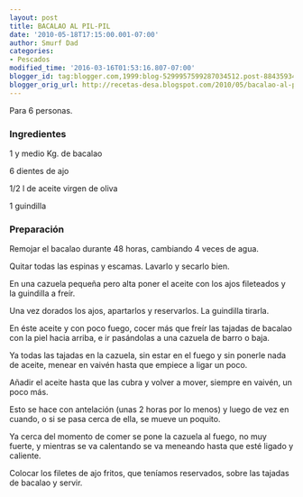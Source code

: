 ```yaml
---
layout: post
title: BACALAO AL PIL-PIL
date: '2010-05-18T17:15:00.001-07:00'
author: Smurf Dad
categories:
- Pescados
modified_time: '2016-03-16T01:53:16.807-07:00'
blogger_id: tag:blogger.com,1999:blog-5299957599287034512.post-8843593450405614066
blogger_orig_url: http://recetas-desa.blogspot.com/2010/05/bacalao-al-pil-pil.html
---
```


Para 6 personas.

<h3>Ingredientes</h3>

1 y medio Kg. de bacalao

6 dientes de ajo

1/2 l de aceite virgen de oliva

1 guindilla

<h3>Preparaci&oacute;n</h3>

Remojar el bacalao durante 48 horas, cambiando 4 veces de agua.

Quitar todas las espinas y escamas. Lavarlo y secarlo bien.

En una cazuela peque&ntilde;a pero alta poner el aceite con los ajos fileteados y la guindilla a fre&iacute;r.

Una vez dorados los ajos, apartarlos y reservarlos. La guindilla tirarla.

En &eacute;ste aceite y con poco fuego, cocer m&aacute;s que fre&iacute;r las tajadas de bacalao con la piel hacia arriba, e ir pas&aacute;ndolas a una cazuela de barro o baja.

Ya todas las tajadas en la cazuela, sin estar en el fuego y sin ponerle nada de aceite, menear en vaiv&eacute;n hasta que empiece a ligar un poco.

A&ntilde;adir el aceite hasta que las cubra y volver a mover, siempre en vaiv&eacute;n, un poco m&aacute;s.

Esto se hace con antelaci&oacute;n (unas 2 horas por lo menos) y luego de vez en cuando, o si se pasa cerca de ella, se mueve un poquito.

Ya cerca del momento de comer se pone la cazuela al fuego, no muy fuerte, y mientras se va calentando se va meneando hasta que est&eacute; ligado y caliente.

Colocar los filetes de ajo fritos, que ten&iacute;amos reservados, sobre las tajadas de bacalao y servir.

